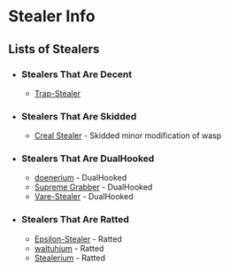 # Stealer Info
## Lists of Stealers
- ### Stealers That Are Decent
  - [Trap-Stealer](https://github.com/TheCuteOwl/Trap-Stealer) 
- ### Stealers That Are Skidded
  - [Creal Stealer](https://github.com/Ayhuuu/Creal-Stealer/) - Skidded minor modification of wasp

- ### Stealers That Are DualHooked 
  - [doenerium](https://github.com/doenerium69/doenerium) - DualHooked
  - [Supreme Grabber](https://github.com/real-fbdn/Supreme-Grabber) - DualHooked
  - [Vare-Stealer](https://github.com/Rmejia39/Vare-Stealer) - DualHooked

- ### Stealers That Are Ratted 
  - [Epsilon-Stealer](https://github.com/IWcommunityFR/Epsilon-Stealer) - Ratted
  - [waltuhium](https://github.com/waltuhium23/waltuhium) - Ratted
  - [Stealerium](https://github.com/Rmejia39/Stealerium) - Ratted

